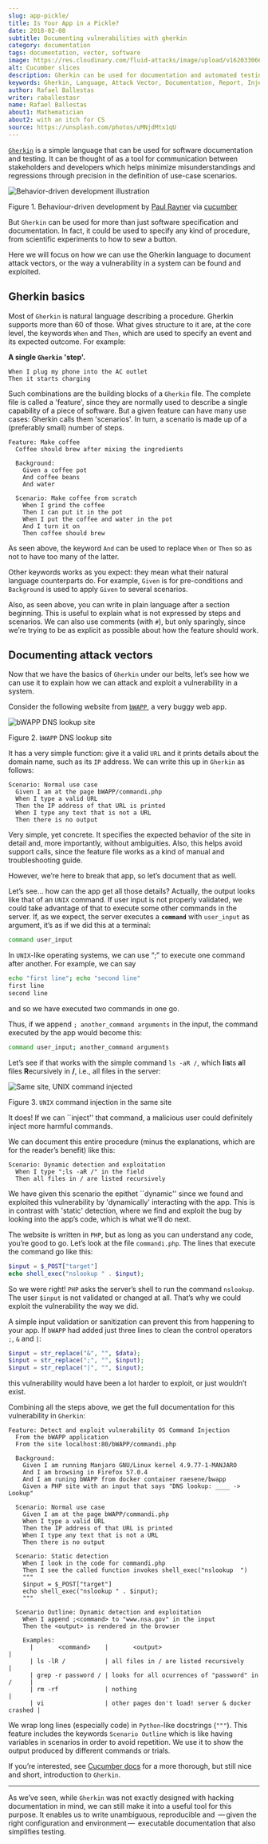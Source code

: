 ```yaml
---
slug: app-pickle/
title: Is Your App in a Pickle?
date: 2018-02-08
subtitle: Documenting vulnerabilities with gherkin
category: documentation
tags: documentation, vector, software
image: https://res.cloudinary.com/fluid-attacks/image/upload/v1620330662/blog/app-pickle/cover_cmww8t.webp
alt: Cucumber slices
description: Gherkin can be used for documentation and automated testing. Here we focus on its basics and how we can use it to show how a given website can be attacked.
keywords: Gherkin, Language, Attack Vector, Documentation, Report, Injection, Vulnerability, Pentesting, Ethical Hacking
author: Rafael Ballestas
writer: raballestasr
name: Rafael Ballestas
about1: Mathematician
about2: with an itch for CS
source: https://unsplash.com/photos/uMNjdMtx1qU
---
```


[`Gherkin`](https://github.com/cucumber/cucumber/wiki/Gherkin)
is a simple language that
can be used for software documentation and testing.
It can be thought of as a tool for
communication between stakeholders and developers which
helps minimize misunderstandings and regressions
through precision in the definition of use-case scenarios.

<div class="imgblock">

![Behavior-driven development illustration](https://res.cloudinary.com/fluid-attacks/image/upload/c_scale,w_400/v1620330660/blog/app-pickle/bdd-cycle_a5xfdy.webp)

<div class="title">

Figure 1. Behaviour-driven development by [Paul
Rayner](http://thepaulrayner.com/about/) via [cucumber](https://cucumber.io/)

</div>

</div>

But `Gherkin` can be used for more than just
software specification and documentation.
In fact, it could be used to
specify any kind of procedure,
from scientific experiments to
how to sew a button.

Here we will focus on
how we can use the Gherkin language to
document attack vectors, or
the way a vulnerability in a system
can be found and exploited.

## Gherkin basics

Most of `Gherkin` is natural language
describing a procedure.
Gherkin supports more than 60 of those.
What gives structure to it are,
at the core level,
the keywords `When` and `Then`,
which are used to specify an event and
its expected outcome. For example:

**A single `Gherkin` 'step'.**

``` gherkin
When I plug my phone into the AC outlet
Then it starts charging
```

Such combinations are
the building blocks of a `Gherkin` file.
The complete file is called a 'feature',
since they are normally used to
describe a single capability
of a piece of software.
But a given feature can have many use cases:
Gherkin calls them 'scenarios'.
In turn, a scenario is made up of
 a (preferably small) number of steps.

``` gherkin
Feature: Make coffee
  Coffee should brew after mixing the ingredients

  Background:
    Given a coffee pot
    And coffee beans
    And water

  Scenario: Make coffee from scratch
    When I grind the coffee
    Then I can put it in the pot
    When I put the coffee and water in the pot
    And I turn it on
    Then coffee should brew
```

As seen above,
the keyword `And`
can be used to replace `When` or `Then`
so as not to have too many of the latter.

Other keywords works as you expect:
they mean
what their natural language counterparts do.
For example,
`Given` is for pre-conditions and
`Background` is used
to apply `Given`
to several scenarios.

Also, as seen above,
you can write in plain language
after a section beginning.
This is useful to explain
what is not expressed by steps and scenarios.
We can also use comments (with `#`),
but only sparingly,
since we’re trying to be
as explicit as possible
about how the feature should work.

## Documenting attack vectors

Now that we have the basics of `Gherkin` under our belts,
let’s see how we can use it
to explain how we can attack and
exploit a vulnerability in a system.

Consider the following website from
[`bWAPP`](link:http://itsecgames.com),
a very buggy web app.

<div class="imgblock">

![bWAPP DNS lookup site](https://res.cloudinary.com/fluid-attacks/image/upload/v1620330660/blog/app-pickle/scr-normal-use-case_p2arvd.webp)

<div class="title">

Figure 2. `bWAPP` DNS lookup site

</div>

</div>

It has a very simple function:
give it a valid `URL` and
it prints details about the domain name,
such as its `IP` address.
We can write this up in `Gherkin` as follows:

``` gherkin
Scenario: Normal use case
  Given I am at the page bWAPP/commandi.php
  When I type a valid URL
  Then the IP address of that URL is printed
  When I type any text that is not a URL
  Then there is no output
```

Very simple, yet concrete.
It specifies the expected
behavior of the site
in detail and,
more importantly,
without ambiguities.
Also, this helps avoid support calls,
since the feature file works
as a kind of manual and
troubleshooting guide.

However, we’re here to break that app,
so let’s document that as well.

Let’s see…​
how can the app get all those details?
Actually, the output looks
like that of an `UNIX` command.
If user input is not properly validated,
we could take advantage of that to
execute some other commands in the server.
If, as we expect,
the server executes a **`command`**
with `user_input` as argument,
it’s as if we did this at a terminal:

``` bash
command user_input
```

In `UNIX`-like operating systems,
we can use “;” to execute one command after another.
For example, we can say

``` bash
echo "first line"; echo "second line"
first line
second line
```

and so we have executed two commands in one go.

Thus, if we append
`; another_command arguments`
in the input,
the command executed by the app
would become this:

``` bash
command user_input; another_command arguments
```

Let’s see if that works with
the simple command `ls -aR /`, which
**l**i**s**ts **a**ll files **R**ecursively in **/**,
i.e., all files in the server:

<div class="imgblock">

![Same site, UNIX command injected](https://res.cloudinary.com/fluid-attacks/image/upload/v1620330660/blog/app-pickle/scr-ls-injected_rbvn0e.webp)

<div class="title">

Figure 3. `UNIX` command injection in the same site

</div>

</div>

It does\!
If we can \`\`inject'' that command,
a malicious user could definitely
inject more harmful commands.

We can document this entire procedure
(minus the explanations,
which are for the reader’s benefit)
like this:

``` gherkin
Scenario: Dynamic detection and exploitation
  When I type ";ls -aR /" in the field
  Then all files in / are listed recursively
```

We have given this scenario the epithet \`\`dynamic'' since
we found and exploited this vulnerability
by 'dynamically' interacting with the app.
This is in contrast with 'static' detection,
where we find and exploit the bug
by looking into the app’s code,
which is what we’ll do next.

The website is written in `PHP`,
but as long as you can understand any code,
you’re good to go.
Let’s look at the file `commandi.php`.
The lines that execute the command go like this:

``` php
$input = $_POST["target"]
echo shell_exec("nslookup " . $input);
```

So we were right\!
`PHP` asks the server’s shell to
run the command `nslookup`.
The user `$input` is not validated or
changed at all.
That’s why we could exploit
the vulnerability the way we did.

A simple input validation or sanitization
can prevent this
from happening to your app.
If `bWAPP` had added just three lines
to clean the control operators `;`, `&` and `|`:

``` php
$input = str_replace("&", "", $data);
$input = str_replace(";", "", $input);
$input = str_replace("|", "", $input);
```

this vulnerability would have been
a lot harder to exploit, or
just wouldn’t exist.

Combining all the steps above,
we get the full documentation
for this vulnerability
in `Gherkin`:

``` gherkin
Feature: Detect and exploit vulnerability OS Command Injection
  From the bWAPP application
  From the site localhost:80/bWAPP/commandi.php

  Background:
    Given I am running Manjaro GNU/Linux kernel 4.9.77-1-MANJARO
    And I am browsing in Firefox 57.0.4
    And I am runing bWAPP from docker container raesene/bwapp
    Given a PHP site with an input that says "DNS lookup: ____ -> Lookup"

  Scenario: Normal use case
    Given I am at the page bWAPP/commandi.php
    When I type a valid URL
    Then the IP address of that URL is printed
    When I type any text that is not a URL
    Then there is no output

  Scenario: Static detection
    When I look in the code for commandi.php
    Then I see the called function invokes shell_exec("nslookup  ")
    """
    $input = $_POST["target"]
    echo shell_exec("nslookup " . $input);
    """

  Scenario Outline: Dynamic detection and exploitation
    When I append ;<command> to "www.nsa.gov" in the input
    Then the <output> is rendered in the browser

    Examples:
      |       <command>    |       <output>                                  |
      | ls -lR /           | all files in / are listed recursively           |
      | grep -r password / | looks for all ocurrences of "password" in /     |
      | rm -rf             | nothing                                         |
      | vi                 | other pages don't load! server & docker crashed |
```

We wrap long lines
(especially code)
in `Python`-like docstrings (`"""`).
This feature includes the keywords
`Scenario Outline` which is like
having variables in scenarios
in order to avoid repetition.
We use it to show
the output produced by
different commands or trials.

If you’re interested,
see [Cucumber docs](https://cucumber.io/docs/reference)
for a more thorough,
but still nice and short,
introduction to `Gherkin`.

---
As we’ve seen,
while `Gherkin`
was not exactly designed
with hacking documentation in mind,
we can still make it into a useful tool
for this purpose.
It enables us to write
unambiguous, reproducible and
 — given the right configuration and environment — 
executable documentation that
also simplifies testing.
